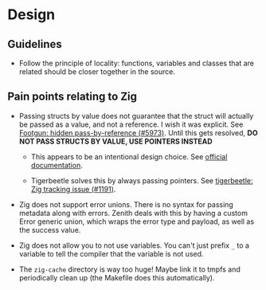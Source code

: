# Design

## Guidelines

* Follow the principle of locality: functions, variables and classes that are related
should be closer together in the source.

## Pain points relating to Zig

* Passing structs by value does not guarantee that the struct will actually
be passed as a value, and not a reference. I wish it was explicit.
See [Footgun: hidden pass-by-reference (#5973)](https://github.com/ziglang/zig/issues/5973).
Until this gets resolved, **DO NOT PASS STRUCTS BY VALUE, USE POINTERS INSTEAD**

  * This appears to be an intentional design choice.
See [official documentation](https://ziglang.org/documentation/master/#Pass-by-value-Parameters).

  * Tigerbeetle solves this by always passing pointers.
See [tigerbeetle: Zig tracking issue (#1191)](https://github.com/tigerbeetle/tigerbeetle/issues/1191).

* Zig does not support error unions. There is no syntax for passing metadata along with
errors. Zenith deals with this by having a custom Error generic union,
which wraps the error type and payload, as well as the success value.

* Zig does not allow you to not use variables. You can't just prefix `_` to a variable
to tell the compiler that the variable is not used.

* The `zig-cache` directory is way too huge! Maybe link it to tmpfs and periodically
clean up (the Makefile does this automatically).